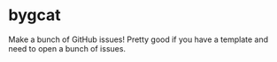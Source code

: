 # bygcat
Make a bunch of GitHub issues! Pretty good if you have a template and need to open a bunch of issues. 
